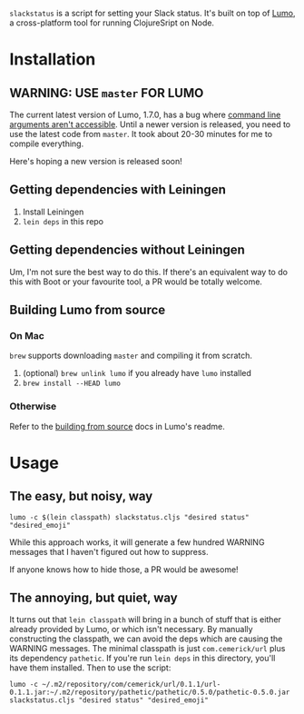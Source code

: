 `slackstatus` is a script for setting your Slack status. It's built on top
of [Lumo](https://github.com/anmonteiro/lumo/), a cross-platform tool for running
ClojureSript on Node.

# Installation

## WARNING: USE `master` FOR LUMO

The current latest version of Lumo, 1.7.0, has a bug
where
[command line arguments aren't accessible](https://github.com/anmonteiro/lumo/issues/247). Until
a newer version is released, you need to use the latest code from
`master`. It took about 20-30 minutes for me to compile everything.

Here's hoping a new version is released soon!

## Getting dependencies with Leiningen

1. Install Leiningen
1. `lein deps` in this repo

## Getting dependencies without Leiningen

Um, I'm not sure the best way to do this. If there's an equivalent way
to do this with Boot or your favourite tool, a PR would be totally welcome.

## Building Lumo from source

### On Mac

`brew` supports downloading `master` and compiling it from scratch.

1. (optional) `brew unlink lumo` if you already have `lumo` installed
1. `brew install --HEAD lumo`

### Otherwise

Refer to
the
[building from source](https://github.com/anmonteiro/lumo/#building)
docs in Lumo's readme.

# Usage

## The easy, but noisy, way

```lumo -c $(lein classpath) slackstatus.cljs "desired status" "desired_emoji"```

While this approach works, it will generate a few hundred WARNING
messages that I haven't figured out how to suppress.

If anyone knows how to hide those, a PR would be awesome!

## The annoying, but quiet, way

It turns out that `lein classpath` will bring in a bunch of stuff that
is either already provided by Lumo, or which isn't necessary. By
manually constructing the classpath, we can avoid the deps which are
causing the WARNING messages. The minimal classpath is just
`com.cemerick/url` plus its dependency `pathetic`. If you're run `lein
deps` in this directory, you'll have them installed. Then to use the script:

```lumo -c ~/.m2/repository/com/cemerick/url/0.1.1/url-0.1.1.jar:~/.m2/repository/pathetic/pathetic/0.5.0/pathetic-0.5.0.jar slackstatus.cljs "desired status" "desired_emoji"```
